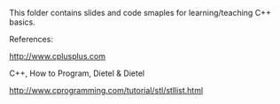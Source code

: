 This folder contains slides and code smaples for learning/teaching C++ basics.

References:

http://www.cplusplus.com

C++, How to Program, Dietel & Dietel

http://www.cprogramming.com/tutorial/stl/stllist.html

